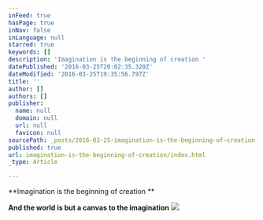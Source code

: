 ```yaml
---
inFeed: true
hasPage: true
inNav: false
inLanguage: null
starred: true
keywords: []
description: 'Imagination is the beginning of creation '
datePublished: '2016-03-25T20:02:35.320Z'
dateModified: '2016-03-25T19:35:56.797Z'
title: ''
author: []
authors: []
publisher:
  name: null
  domain: null
  url: null
  favicon: null
sourcePath: _posts/2016-03-25-imagination-is-the-beginning-of-creation.md
published: true
url: imagination-is-the-beginning-of-creation/index.html
_type: Article

---
```

**Imagination is the beginning of creation **

**And the world is but a canvas to the imagination**
![](https://the-grid-user-content.s3-us-west-2.amazonaws.com/1964f9b7-79a8-468e-841f-3e8072ac90cf.jpg)